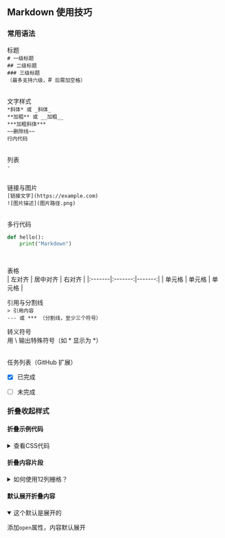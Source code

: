 ## Markdown 使用技巧 

### 常用语法 
标题  
`# 一级标题`  
`## 二级标题`  
`### 三级标题`  
`（最多支持六级，`#` 后需加空格）`  
<br>

文字样式  
`*斜体* 或 _斜体_`  
`**加粗** 或 __加粗__`  
`***加粗斜体***`  
`~~删除线~~`  
`行内代码`  
<br>

列表  
`- `  
<br>

链接与图片  
`[链接文字](https://example.com)`  
`![图片描述](图片路径.png)`  
<br>

多行代码  
```python
def hello():
    print("Markdown")
```
<br>

表格  
| 左对齐 | 居中对齐 | 右对齐 |
|:-------|:-------:|-------:|
| 单元格 | 单元格  | 单元格 |
<br>

引用与分割线  
`> 引用内容`  
`--- 或 *** （分割线，至少三个符号）`
<br>

转义符号  
用 \ 输出特殊符号（如 \* 显示为 *）  
<br>

任务列表（GitHub 扩展）
- [x] 已完成 
- [ ] 未完成



### 折叠收起样式 

#### 折叠示例代码 
<details>
<summary>查看CSS代码</summary>

```css
.container {
  display: grid;
  grid-template-columns: repeat(12, 1fr);
  gap: 20px;
}
```
</details>


#### 折叠内容片段 
<details>
<summary>如何使用12列栅格？</summary>

12列栅格的使用方法：
1. 设置栅格
2. 对齐元素
...

</details>


#### 默认展开折叠内容 
<details open>
<summary>这个默认是展开的</summary>

添加`open`属性，内容默认展开

</details>
